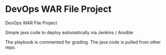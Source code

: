 # DevOps WAR File Project

DevOps WAR File Project

Simple java code to deploy automatically via Jenkins / Ansible

The playbook is commented for grading. The java code is pulled from other repo. 
